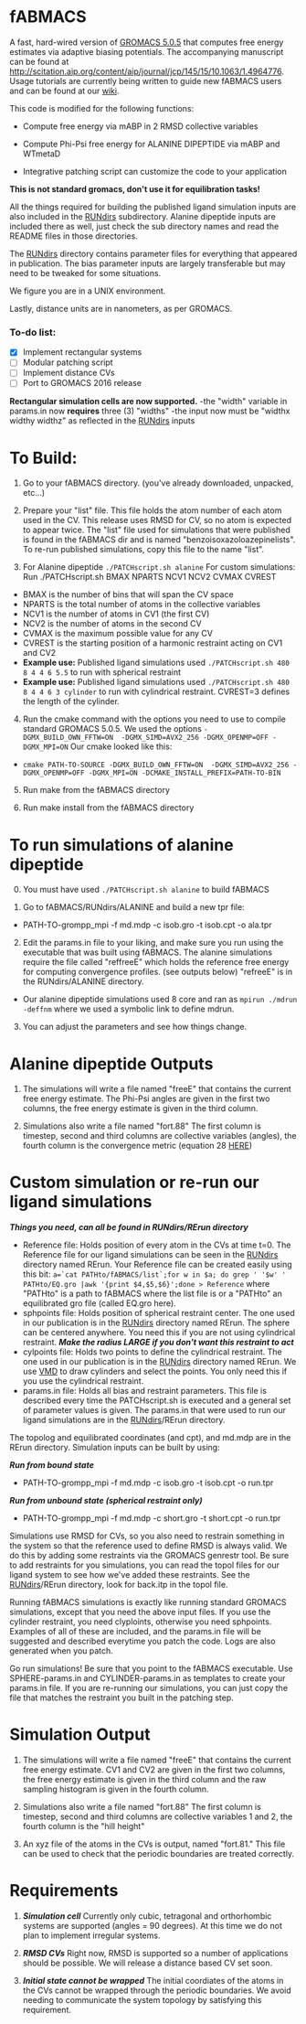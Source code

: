 # fABMACS
A fast, hard-wired version of [GROMACS 5.0.5] that computes free energy estimates via adaptive biasing potentials. The accompanying manuscript can be found at http://scitation.aip.org/content/aip/journal/jcp/145/15/10.1063/1.4964776. Usage tutorials are currently being written to guide new fABMACS users  and can be found at our [wiki](https://github.com/BradleyDickson/fABMACS/wiki).

This code is modified for the following functions:

- Compute free energy via mABP in 2 RMSD collective variables

- Compute Phi-Psi free energy for ALANINE DIPEPTIDE via mABP and WTmetaD

- Integrative patching script can customize the code to your application

**This is not standard gromacs, don't use it for equilibration tasks!**

All the things required for building the published ligand simulation inputs are also included in the [RUNdirs] subdirectory. Alanine dipeptide inputs are included there as well, just check the sub directory names and read the README files in those directories.

The [RUNdirs] directory contains parameter files for everything that appeared in publication. The bias parameter inputs are largely transferable but may need to be tweaked for some situations.

We figure you are in a UNIX environment.

Lastly, distance units are in nanometers, as per GROMACS.

### To-do list:
- [x] Implement rectangular systems
- [ ] Modular patching script
- [ ] Implement distance CVs
- [ ] Port to GROMACS 2016 release

**Rectangular simulation cells are now supported.**
-the "width" variable in params.in now **requires** three (3) "widths" 
-the input now must be "widthx widthy widthz" as reflected in the [RUNdirs] inputs

# To Build:
1. Go to your fABMACS directory. (you've already downloaded, unpacked, etc...)

2. Prepare your "list" file. This file holds the atom number of each atom used in the CV. This release uses RMSD for CV, so no atom is expected to appear twice. The "list" file used for simulations that were published is found in the fABMACS dir and is named "benzoisoxazoloazepinelists". To re-run published simulations, copy this file to the name "list". 

3. For Alanine dipeptide ```./PATCHscript.sh alanine``` For custom simulations: Run ./PATCHscript.sh BMAX NPARTS NCV1 NCV2 CVMAX CVREST

 - BMAX is the number of bins that will span the CV space
 - NPARTS is the total number of atoms in the collective variables
 - NCV1 is the number of atoms in CV1 (the first CV)
 - NCV2 is the number of atoms in the second CV
 - CVMAX is the maximum possible value for any CV
 - CVREST is the starting position of a harmonic restraint acting on CV1 and CV2
 - **Example use:** Published ligand simulations used ```./PATCHscript.sh 480 8 4 4 6 5.5``` to run with spherical restraint
 - **Example use:** Published ligand simulations used ```./PATCHscript.sh 480 8 4 4 6 3 cylinder``` to run with cylindrical restraint. CVREST=3 defines the length of the cylinder.


4. Run the cmake command with the options you need to use to compile standard GROMACS 5.0.5. We used the options ```-DGMX_BUILD_OWN_FFTW=ON  -DGMX_SIMD=AVX2_256 -DGMX_OPENMP=OFF -DGMX_MPI=ON``` Our cmake looked like this:

 - ```cmake PATH-TO-SOURCE -DGMX_BUILD_OWN_FFTW=ON  -DGMX_SIMD=AVX2_256 -DGMX_OPENMP=OFF -DGMX_MPI=ON -DCMAKE_INSTALL_PREFIX=PATH-TO-BIN```

5. Run make from the fABMACS directory

6. Run make install from the fABMACS directory


# To run simulations of alanine dipeptide

0. You must have used ```./PATCHscript.sh alanine``` to build fABMACS

1. Go to fABMACS/RUNdirs/ALANINE and build a new tpr file:
 - PATH-TO-grompp_mpi -f md.mdp -c isob.gro -t isob.cpt -o ala.tpr

2. Edit the params.in file to your liking, and make sure you run using the executable that was built using fABMACS. The alanine simulations require the file called "reffreeE" which holds the reference free energy for computing convergence profiles. (see outputs below) "refreeE" is in the RUNdirs/ALANINE directory.

 - Our alanine dipeptide simulations used 8 core and ran as ```mpirun ./mdrun -deffnm``` where we used a symbolic link to define mdrun.

3. You can adjust the parameters and see how things change. 

# Alanine dipeptide Outputs

1. The simulations will write a file named "freeE" that contains the current free energy estimate. The Phi-Psi angles are given in the first two columns, the free energy estimate is given in the third column.

2. Simulations also write a file named "fort.88" The first column is timestep, second and third columns are collective variables (angles), the fourth column is the convergence metric (equation 28 [HERE])

# Custom simulation or re-run our ligand simulations
***Things you need, can all be found in RUNdirs/RErun directory***

- Reference file: Holds position of every atom in the CVs at time t=0. The Reference file for our ligand simulations can be seen in the [RUNdirs] directory named RErun. Your Reference file can be created easily using this bit:
 ```a=`cat PATHto/fABMACS/list`;for w in $a; do grep ' '$w' ' PATHto/EQ.gro |awk '{print $4,$5,$6}';done > Reference```
where "PATHto" is a path to fABMACS where the list file is or a "PATHto" an equilibrated gro file (called EQ.gro here).
- sphpoints file: Holds position of spherical restraint center. The one used in our publication is in the [RUNdirs] directory named RErun. The sphere can be centered anywhere. You need this if you are not using cylindrical restraint. ***Make the radius LARGE if you don't want this restraint to act***
- cylpoints file: Holds two points to define the cylindrical restraint. The one used in our publication is in the [RUNdirs] directory named RErun. We use [VMD] to draw cylinders and select the points. You only need this if you use the cylindrical restraint.
- params.in file: Holds all bias and restraint parameters. This file is described every time the PATCHscript.sh is executed and a general set of parameter values is given. The params.in that were used to run our ligand simulations are in the [RUNdirs]/RErun directory. 

The topolog and equilibrated coordinates (and cpt), and md.mdp are in the RErun directory. Simulation inputs can be built by using: 

***Run from bound state***
 - PATH-TO-grompp_mpi -f md.mdp -c isob.gro -t isob.cpt -o run.tpr

***Run from unbound state (spherical restraint only)***
 - PATH-TO-grompp_mpi -f md.mdp -c short.gro -t short.cpt -o run.tpr

Simulations use RMSD for CVs, so you also need to restrain something in the system so that the reference used to define RMSD is always valid. We do this by adding some restraints via the GROMACS genrestr tool. Be sure to add restraints for you simulations, you can read the topol files for our ligand system to see how we've added these restraints. See the [RUNdirs]/RErun directory, look for back.itp in the topol file.

Running fABMACS simulations is exactly like running standard GROMACS simulations, except that you need the above input files. If you use the cylinder restraint, you need clyploints, otherwise you need sphpoints. Examples of all of these are included, and the params.in file will be suggested and described everytime you patch the code. Logs are also generated when you patch.

Go run simulations! Be sure that you point to the fABMACS executable. Use SPHERE-params.in and CYLINDER-params.in as templates to create your params.in file. If you are re-running our simulations, you can just copy the file that matches the restraint you built in the patching step.

# Simulation Output
1. The simulations will write a file named "freeE" that contains the current free energy estimate. CV1 and CV2 are given in the first two columns, the free energy estimate is given in the third column and the raw sampling histogram is given in the fourth column.

2. Simulations also write a file named "fort.88" The first column is timestep, second and third columns are collective variables 1 and 2, the fourth column is the "hill height"

3. An xyz file of the atoms in the CVs is output, named "fort.81." This file can be used to check that the periodic boundaries are treated correctly.

# Requirements
1. ***Simulation cell*** Currently only cubic, tetragonal and orthorhombic systems are supported (angles = 90 degrees). At this time we do not plan to implement irregular systems. 

2. ***RMSD CVs*** Right now, RMSD is supported so a number of applications should be possible. We will release a distance based CV set soon.

3. ***Initial state cannot be wrapped*** The initial coordiates of the atoms in the CVs cannot be wrapped through the periodic boundaries. We avoid needing to communicate the system topology by satisfying this requirement.

[GROMACS 5.0.5]: https://github.com/gromacs/gromacs/releases/tag/v5.0.5
[VMD]: http://www.ks.uiuc.edu/Research/vmd/
[HERE]: http://scitation.aip.org/content/aip/journal/jcp/143/23/10.1063/1.4937939
[RUNdirs]: https://github.com/BradleyDickson/fABMACS/tree/master/RUNdirs
